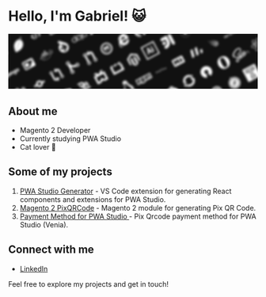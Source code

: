 # Hello, I'm Gabriel! 😺
![background](background.jpg)
## About me
- Magento 2 Developer
- Currently studying PWA Studio
- Cat lover 🐾

## Some of my projects
1. [PWA Studio Generator](https://github.com/GabrielFNLima/vscode-pwa-studio-generator) - VS Code extension for generating React components and extensions for PWA Studio.
2. [Magento 2 PixQRCode](https://github.com/GabrielFNLima/magento2-pixqrcode) -  Magento 2 module for generating Pix QR Code.
3. [Payment Method for PWA Studio ](https://github.com/GabrielFNLima/pwastudio-magento2-pixqrcode) - Pix Qrcode payment method for PWA Studio (Venia).

## Connect with me
- [LinkedIn](https://www.linkedin.com/in/devgfnl/)

Feel free to explore my projects and get in touch! 

